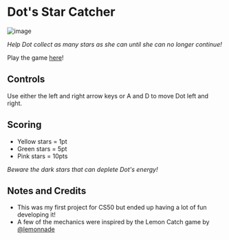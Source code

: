 # Dot's Star Catcher

![image](https://user-images.githubusercontent.com/101081243/193592876-3b71abbb-baaa-40fc-9f55-e7cd91704fac.png)

*Help Dot collect as many stars as she can until she can no longer continue!*

Play the game [here](https://scratch.mit.edu/projects/739990961/)!

## Controls
Use either the left and right arrow keys or A and D to move Dot left and right.

## Scoring
* Yellow stars = 1pt
* Green stars = 5pt
* Pink stars = 10pts

*Beware the dark stars that can deplete Dot's energy!*

## Notes and Credits
* This was my first project for CS50 but ended up having a lot of fun developing it!
* A few of the mechanics were inspired by the Lemon Catch game by [@lemonnade](https://scratch.mit.edu/users/Iemonnade/)
